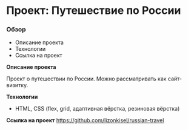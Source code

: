 # Проект: Путешествие по России

### Обзор
* Описание проекта
* Технологии
* Ссылка на проект

**Описание проекта**

Проект о путешествии по России.
Можно рассматривать как сайт-визитку.

**Технологии**

* HTML, CSS (flex, grid, адаптивная вёрстка, резиновая вёрстка)

**Ссылка на проект**
https://github.com/lizonkisel/russian-travel
